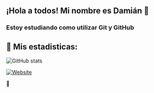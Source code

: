 ## ¡Hola a todos! Mi nombre es Damián 👋

### Estoy estudiando como utilizar Git y GitHub


## 🔎 Mis estadisticas:

       
![GitHub stats](https://github-readme-stats.vercel.app/api?username=damianbaldi&show_icons=true&theme=tokyonight)

[![Website](https://img.shields.io/website?style=plastic&up_message=ver&url=https%3A%2F%2Fwww.instagram.com%2Fdamianbaldiok%2F)](https://www.instagram.com/damianbaldiok/)


:eyes:



